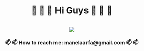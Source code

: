 
<div align="center">
	<h1>👋 👋 👋 Hi Guys  👋 👋 👋</h1> <br/>
	<img src="https://idata.over-blog.com/0/31/42/95/photos-blog-2/fille---l-ordinateur.gif"> <br/>
	<h3> 📫 📫 How to reach me: manelaarfa@gmail.com 📫 📫</h3>
</div>
<!--
**manelarfa/manelarfa** is a ✨ _special_ ✨ repository because its `README.md` (this file) appears on your GitHub profile.

Here are some ideas to get you started:

- 🔭 I’m currently working on ...
- 🌱 I’m currently learning ...
- 👯 I’m looking to collaborate on ...
- 🤔 I’m looking for help with ...
- 💬 Ask me about ...
- 📫 How to reach me: ...
- 😄 Pronouns: ...
-->
